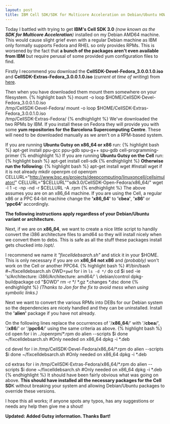```yaml
---
layout: post
title: IBM Cell SDK/SDK for Multicore Acceleration on Debian/Ubuntu HOWTO
---
```

Today I battled with trying to get **IBM's Cell SDK 3.0** _(now known as the **SDK for Multicore Acceleration**)_ installed on my Debian AMD64 machine. This would cause slight grief even with a regular Debian machine as IBM only formally supports Fedora and RHEL so only provides RPMs. This is worsened by the fact that **a bunch of the packages aren't even available from IBM** but require perusal of some provided yum configuration files to find.

Firstly I recommend you download the **CellSDK-Devel-Fedora\_3.0.0.1.0.iso** and **CellSDK-Extras-Fedora\_3.0.0.1.0.iso** (*current at time of writing*) from [here](http://www.ibm.com/developerworks/power/cell/pkgdownloads.html?S_TACT=105AGX16).

Then when you have downloaded them mount them somewhere on your filesystem.
{% highlight bash %}
mount -o loop $HOME/CellSDK-Devel-Fedora_3.0.0.1.0.iso \
	/tmp/CellSDK-Devel-Fedora/
mount -o loop $HOME/CellSDK-Extras-Fedora_3.0.0.1.0.iso \
	/tmp/CellSDK-Extras-Fedora/
{% endhighlight %}
We've downloaded the two RPMs by IBM. If you install these on Fedora they will provide you with some **yum repositories for the Barcelona Supercomputing Centre**. These will need to be downloaded manually as we aren't on a RPM-based system.

If you are running **Ubuntu Gutsy on x86_64 or x86** run:
{% highlight bash %}
apt-get install ppu-gcc ppu-gdb spu-g++ spu-gdb cell-programming-primer
{% endhighlight %}
If you are running **Ubuntu Gutsy on the Cell** run:
{% highlight bash %}
apt-get install cell-sdk
{% endhighlight %}
**Otherwise run the following:**
{% highlight bash %}
apt-get install wget #Install wget if it is not already
mkdir openrpm
cd openrpm
CELLURL="http://www.bsc.es/projects/deepcomputing/linuxoncell/cellsimulator/"
CELLURL="$CELLURL""sdk3.0/CellSDK-Open-Fedora/x86_64/"
wget -l 1 -c -np -nd -r $CELLURL -A .rpm
{% endhighlight %}
The above assumes you are on an x86\_64 machine. If you are using the Cell, a regular x86 or a PPC 64-bit machine change the **'x86_64'** to **'cbea'**, **'x86'** or **'ppc64'** accordingly.

**The following instructions apply regardless of your Debian/Ubuntu variant or architecture.**

Next, if we are on **x86_64**, we want to create a nice little script to handily convert the i386 architecture files to amd64 so they will install nicely when we convert them to debs. This is safe as all the stuff these packages install gets chucked into /opt/.

I recommend we name it _"fixcelldebsarch.sh"_ and stick it in your $HOME. This is only necessary if you are on **x86\_64 not x86** and _(probably)_ won't work on the Cell or another PPC64.
{% highlight bash %}
#!/bin/bash
#~/fixcelldebsarch.sh
OWD=`pwd`
for i in `ls -d */`
do
	cd $i
	sed -ie 's/Architecture: i386/Architecture: amd64/' \
		 debian/control
	dpkg-buildpackage
	cd "$OWD"
	rm -r */ *.gz *.changes *.dsc
done
{% endhighlight %}
_(Thanks to Jon for the fix to avoid mess when using symbolic links.)_

Next we want to convert the various RPMs into DEBs for our Debian system so the dependencies are nicely handled and they can be uninstalled. Install the **'alien'** package if you have not already.

On the following lines replace the occurrences of '/**x86_64**/' with '/**cbea**/', '/**x86**/' or '/**ppc64**/' using the same criteria as above.
 {% highlight bash %}
cd open
for i in ../openrpm/*.rpm
	do alien --scripts $i
done
~/fixcelldebsarch.sh #Only needed on x86_64
dpkg -i *.deb

cd devel
for i in /tmp/CellSDK-Devel-Fedora/x86_64/*.rpm
	do alien --scripts $i
done
~/fixcelldebsarch.sh #Only needed on x86_64
dpkg -i *.deb

cd extras
for i in /tmp/CellSDK-Extras-Fedora/x86_64/*.rpm
	do alien --scripts $i
done
~/fixcelldebsarch.sh #Only needed on x86_64
dpkg -i *.deb
{% endhighlight %}
It should have been fairly obvious what was going on above. **This should have installed all the necessary packages for the Cell SD**K without breaking your system and allowing Debian/Ubuntu packages to override these versions.

I hope this all works; if anyone spots any typos, has any suggestions or needs any help then give me a shout!

**Updated: Added Gutsy information. Thanks Bart!**
